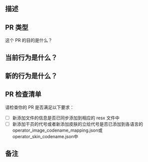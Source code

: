 <!-- 📝 请始终打开 PR 中的 `☑️ Allow edits by maintainers` 按钮 -->

## 描述

<!-- 在此添加对修复的问题或添加的功能的简要描述 -->

## PR 类型

这个 PR 的目的是什么？

<!-- 请取消对应类型的注释 -->

<!-- - 资源更新 -->
<!-- - Bug 修复 -->
<!-- - 功能 -->
<!-- - 代码样式更新 -->
<!-- - 重构 （没有功能修改，没有 API 更新） -->
<!-- - Build 或 CI 更新 -->
<!-- - 文档内容更新 -->
<!-- - 其他，请描述内容： -->

## 当前行为是什么？

<!-- 请描述应用在你修复之前的行为，或者添加 Issue 链接 -->

## 新的行为是什么？

<!-- 描述你解决了什么问题，现在的行为是什么 -->

## PR 检查清单

请检查你的 PR 是否满足以下要求：

- [ ] 新添加文件的信息是否已同步添加到相应的 resx 文件中
- [ ] 新添加干员的代号或者新添加皮肤的立绘代号是否已添加到各语言的operator_image_codename_mapping.json或operator_skin_codename.json中

## 备注

<!-- 请添加任何你认为有帮助的信息 -->
<!-- 如果这个 PR 包含破坏式更新，请在下面描述对现有应用的影响以及如何适应新变化 -->